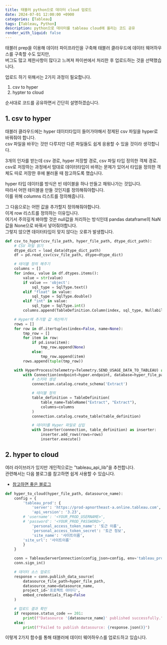 ```yaml
---
title: 태블러 python으로 데이터 cloud 업로드
date: 2024-07-01 12:00:00 +0900
categories: [Tableau]
tags: [Tableau, Python]
description: python으로 데이터를 tableau cloud에 올리는 코드 공유 
render_with_liquid: false
---
```


태블러 prep을 이용해 데이터 파이프라인을 구축해 태블러 클라우드에 데이터 웨어하우스를 구축할 수도 있지만,   
버그도 많고 제한사항이 많다고 느껴져 파이썬에서 처리한 후 업로드하는 것을 선택했습니다.   
  
업로드 하기 위해서는 2가지 과정이 필요합니다.   
1. csv to hyper
2. hypter to cloud

순서대로 코드를 공유하면서 간단히 설명하겠습니다.   

## 1. csv to hyper

태블러 클라우드에는 hyper 데이터타입이 들어가야해서 정제된 csv 파일을 hyper로 바꿔줘야 합니다.   
csv 파일을 바꾸는 것만 다루지만 다른 파일들도 쉽게 응용할 수 있을 것이라 생각합니다.   

3개의 인자를 받는데 csv 경로, hyper 저장할 경로, csv 파일 타입 정의한 객체 경로.   
csv로 저장하는 과정에서 맘대로 데이터타입이 바뀌는 문제가 있어서 타입을 정의한 객체도 따로 저장한 후에 불러올 때 참고하도록 했습니다.   

hyper 타입 데이터를 방식은 빈 테이블을 하나 만들고 채워나가는 것입니다.   
따라서 어떤 테이블을 만들 것인지를 정의해줘야합니다.  
이를 위해 columns 리스트를 정의해줍니다.   

그 다음으로는 어떤 값을 추가할지 정의해줘야합니다.  
이게 row 리스트를 정의하는 이유입니다.  
여기서 주의깊게 봐야할 것은 null값을 처리하는 방식인데 pandas dataframe의 NaN값을 None으로 바꿔서 넣어줘야합니다.   
그렇지 않으면 데이터타입이 맞지 않다는 오류가 발생합니다.  

```python
def csv_to_hyper(csv_file_path, hyper_file_path, dtype_dict_path):
    # CSV 파일 읽기
    dtype_dict = load_data(dtype_dict_path)
    df = pd.read_csv(csv_file_path, dtype=dtype_dict)

    # 테이블 정의 해주기
    columns = []
    for index, value in df.dtypes.items():
        value = str(value)
        if value == 'object':
            sql_type = SqlType.text()
        elif "float" in value:
            sql_type = SqlType.double()
        elif "int" in value:
            sql_type = SqlType.int()
        columns.append(TableDefinition.Column(index, sql_type, Nullability.NULLABLE))

    # Hyper에 추가할 값 계산하기
    rows = []
    for row in df.itertuples(index=False, name=None):
        tmp_row = []
        for item in row:
            if pd.isna(item):
                tmp_row.append(None)
            else:
                tmp_row.append(item)
        rows.append(tuple(tmp_row))

    with HyperProcess(telemetry=Telemetry.SEND_USAGE_DATA_TO_TABLEAU) as hyper:
        with Connection(endpoint=hyper.endpoint, database=hyper_file_path, create_mode=CreateMode.CREATE_AND_REPLACE) as connection:
            # 스키마 생성
            connection.catalog.create_schema('Extract')

            # 테이블 정의
            table_definition = TableDefinition(
                table_name=TableName("Extract", "Extract"),
                columns=columns
            )
            connection.catalog.create_table(table_definition)

            # 데이터를 Hyper 파일로 삽입
            with Inserter(connection, table_definition) as inserter:
                inserter.add_rows(rows=rows)
                inserter.execute()
```


## 2. hyper to cloud

여러 라이브러가 있지만 개인적으로는 "tableau_api_lib"을 추천합니다.   
관련해서는 다음 블로그를 참고하면 쉽게 사용할 수 있습니다.   
- [참고하면 좋은 블로그](https://datasciencefromsebi.tistory.com/73)


```python
def hyper_to_cloud(hyper_file_path, datasource_name):
    config = {
        'tableau_prod': {
            'server': 'https://prod-apnortheast-a.online.tableau.com',
            'api_version': '3.23',
        # 'username': '<YOUR_PROD_USERNAME>',
        # 'password': '<YOUR_PROD_PASSWORD>',
            'personal_access_token_name': '토근 이름',
            'personal_access_token_secret': '토근 정보',
            'site_name': '사이트이름',
        'site_url': '사이트이름'
        }
    }

    conn = TableauServerConnection(config_json=config, env='tableau_prod')
    conn.sign_in()

    # 데이터 소스 업로드
    response = conn.publish_data_source(
        datasource_file_path=hyper_file_path,
        datasource_name=datasource_name,
        project_id='프로젝트 아이디',
        embed_credentials_flag=False
    )

    # 업로드 결과 확인
    if response.status_code == 201:
        print(f"Datasource '{datasource_name}' published successfully.")
    else:
        print(f"Failed to publish datasource: {response.json()}")
```


이렇게 2가지 함수를 통해 태블러에 데이터 웨어하우스를 업로드하고 있습니다.  